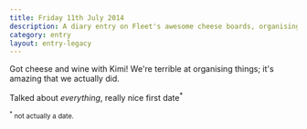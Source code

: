 ```yaml
---
title: Friday 11th July 2014
description: A diary entry on Fleet's awesome cheese boards, organising things with Kimi, and great catch-ups
category: entry
layout: entry-legacy
---
```


Got cheese and wine with Kimi! We're terrible at organising things; it's amazing that we actually did.

Talked about *everything*, really nice first date<sup>*</sup>

<small><sup>*</sup> not actually a date.</small>
